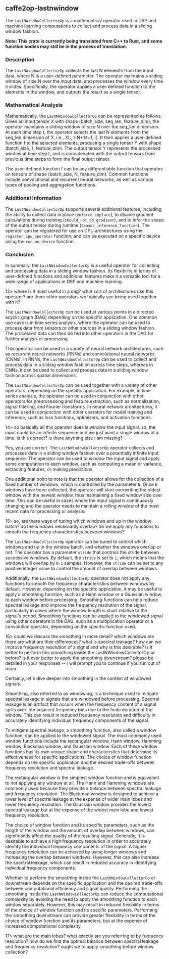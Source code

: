 ## caffe2op-lastnwindow

The `LastNWindowCollectorOp` is a mathematical
operator used in DSP and machine learning
computations to collect and process data in
a sliding window fashion.

**Note: This crate is currently being translated from C++ to Rust, and some function bodies may still be in the process of translation.**

### Description

The `LastNWindowCollectorOp` collects the last
N elements from the input data, where N is
a user-defined parameter. The operator maintains
a sliding window of size N over the input data,
and processes the window every time it
slides. Specifically, the operator applies
a user-defined function to the elements in the
window, and outputs the result as a single tensor.

### Mathematical Analysis

Mathematically, the `LastNWindowCollectorOp` can
be represented as follows. Given an input tensor
X with shape (batch_size, seq_len, feature_dim),
the operator maintains a sliding window of size
N over the seq_len dimension. At each time step t,
the operator selects the last N elements from the
seq_len dimension of X, i.e., X[:, t-N+1:t+1,
:]. It then applies a user-defined function f to
the selected elements, producing a single tensor
Y with shape (batch_size, 1, feature_dim). The
output tensor Y represents the processed window at
time step t, and is concatenated with the output
tensors from previous time steps to form the final
output tensor.

The user-defined function f can be any
differentiable function that operates on tensors
of shape (batch_size, N, feature_dim). Common
functions include convolutional and recurrent
neural networks, as well as various types of
pooling and aggregation functions.

### Additional Information

The `LastNWindowCollectorOp` supports several
additional features, including the ability to
collect data in place (`enforce_inplace`), to
disable gradient calculations during training
(`should_not_do_gradient`), and to infer the shape
of the output tensor during runtime
(`tensor_inference_function`). The operator can be
registered for use on CPU architectures using the
`register_cpu_operator` function, and can be
executed on a specific device using the
`run_on_device` function.

### Conclusion

In summary, the `LastNWindowCollectorOp` is
a useful operator for collecting and processing
data in a sliding window fashion. Its flexibility
in terms of user-defined functions and additional
features make it a versatile tool for a wide range
of applications in DSP and machine learning.

13> where is it most useful in a dag? what sort of
architectures use this operator? are there other
operators we typically see being used together
with it?

The `LastNWindowCollectorOp` can be used at
various points in a directed acyclic graph (DAG)
depending on the specific application. One common
use case is in time series analysis, where the
operator can be used to process data from sensors
or other sources in a sliding window fashion. The
processed data can then be fed into other
operators in the DAG for further analysis or
processing.

This operator can be used in a variety of neural
network architectures, such as recurrent neural
networks (RNNs) and convolutional neural networks
(CNNs). In RNNs, the `LastNWindowCollectorOp` can
be used to collect and process data in a sliding
window fashion across time steps, whereas in CNNs,
it can be used to collect and process data in
a sliding window fashion across spatial
dimensions.

The `LastNWindowCollectorOp` can be used together
with a variety of other operators, depending on
the specific application. For example, in time
series analysis, the operator can be used in
conjunction with other operators for preprocessing
and feature extraction, such as normalization,
signal filtering, and Fourier transforms. In
neural network architectures, it can be used in
conjunction with other operators for model
training and inference, such as loss functions,
optimizers, and activation functions.

14> so basically all this operator does is window
the input signal.  so, the input could be an
infinite sequence and we just want a single window
at a time.  is this correct? is there anything
else i am missing?

Yes, you are correct. The `LastNWindowCollectorOp`
operator collects and processes data in a sliding
window fashion over a potentially infinite input
sequence. The operator can be used to window the
input signal and apply some computation to each
window, such as computing a mean or variance,
extracting features, or making predictions.

One additional point to note is that the operator
allows for the collection of a fixed number of
windows, which is controlled by the parameter
`N`. Once `N` windows have been collected, the
operator will start overwriting the oldest window
with the newest window, thus maintaining a fixed
window size over time. This can be useful in cases
where the input signal is continuously changing
and the operator needs to maintain a rolling
window of the most recent data for processing or
analysis.

15> so, are there ways of tuning which windows end
up in the window batch? do the windows necessarily
overlap? do we apply any functions to smooth the
frequency characteristics between windows?

The `LastNWindowCollectorOp` operator can be tuned
to control which windows end up in the window
batch, and whether the windows overlap or not. The
operator has a parameter `stride` that controls
the stride between successive windows. By default,
the `stride` is set to `1`, which means that the
windows will overlap by `N-1` samples. However,
the `stride` can be set to any positive integer
value to control the amount of overlap between
windows.

Additionally, the `LastNWindowCollectorOp`
operator does not apply any functions to smooth
the frequency characteristics between windows by
default. However, depending on the specific
application, it may be useful to apply a smoothing
function, such as a Hann window or a Gaussian
window, to each window before
processing. Smoothing functions can help reduce
spectral leakage and improve the frequency
resolution of the signal, particularly in cases
where the window length is short relative to the
signal's period. Smoothing functions can be
applied to the windowed signal using other
operators in the DAG, such as a multiplication
operator or a convolution operator, depending on
the specific function used.

16> could we discuss the smoothing in more detail?
which windows are there are what are their
differences? what is spectral leakage? how can we
improve frequency resolution of a signal and why
is this desirable? is it better to perform this
smoothing inside the LastNWindowCollectorOp or
before? is it ever better to apply the smoothing
downstream? please be detailed in your responses
-- i will prompt you to continue if you run out of
room

Certainly, let's dive deeper into smoothing in the
context of windowed signals.

Smoothing, also referred to as windowing, is
a technique used to mitigate spectral leakage in
signals that are windowed before
processing. Spectral leakage is an artifact that
occurs when the frequency content of a signal
spills over into adjacent frequency bins due to
the finite duration of the window. This can result
in reduced frequency resolution and difficulty in
accurately identifying individual frequency
components of the signal.

To mitigate spectral leakage, a smoothing
function, also called a window function, can be
applied to the windowed signal. The most commonly
used window functions include the rectangular
window, Hann window, Hamming window, Blackman
window, and Gaussian window. Each of these window
functions has its own unique shape and
characteristics that determine its effectiveness
for specific applications. The choice of window
function depends on the specific application and
the desired trade-offs between frequency
resolution and spectral leakage.

The rectangular window is the simplest window
function and is equivalent to not applying any
window at all. The Hann and Hamming windows are
commonly used because they provide a balance
between spectral leakage and frequency
resolution. The Blackman window is designed to
achieve a lower level of spectral leakage at the
expense of wider main lobes and lower frequency
resolution. The Gaussian window provides the
lowest spectral leakage but at the expense of the
widest main lobe and lowest frequency resolution.

The choice of window function and its specific
parameters, such as the length of the window and
the amount of overlap between windows, can
significantly affect the quality of the resulting
signal. Generally, it is desirable to achieve
a high frequency resolution in order to accurately
identify the individual frequency components of
the signal. A higher frequency resolution can be
achieved by using longer windows and increasing
the overlap between windows. However, this can
also increase the spectral leakage, which can
result in reduced accuracy in identifying
individual frequency components.

Whether to perform the smoothing inside the
`LastNWindowCollectorOp` or downstream depends on
the specific application and the desired
trade-offs between computational efficiency and
signal quality. Performing the smoothing inside
the `LastNWindowCollectorOp` can reduce the
computational complexity by avoiding the need to
apply the smoothing function to each window
separately. However, this may result in reduced
flexibility in terms of the choice of window
function and its specific parameters. Performing
the smoothing downstream can provide greater
flexibility in terms of the choice of window
function and its parameters, but at the expense of
increased computational complexity.

17> what are the main lobes? what exactly are you
referring to by frequency resolution? how do we
find the optimal balance between spectral leakage
and frequency resolution? ought we to apply
smoothing before window collection?

